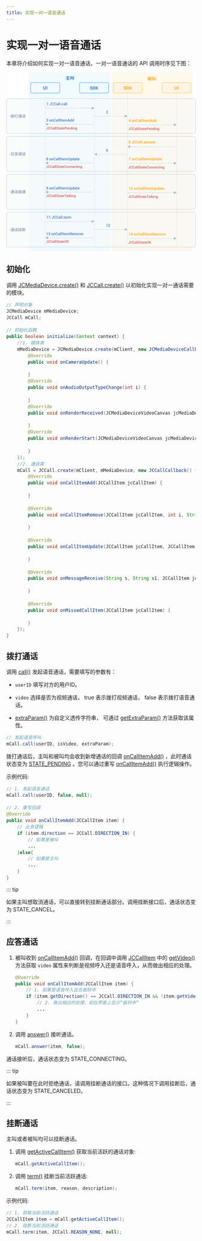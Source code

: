 ```yaml
---
title: 实现一对一语音通话
---
```

# 实现一对一语音通话

本章将介绍如何实现一对一语音通话，一对一语音通话的 API 调用时序见下图：

![../../../../\_images/1-1workflowandroid.png](../../../../_images/1-1workflowandroid.png)

## 初始化

调用
[JCMediaDevice.create()](https://developer.juphoon.com/portal/reference/V2.1/android/com/juphoon/cloud/JCMediaDevice.html#create-com.juphoon.cloud.JCClient-com.juphoon.cloud.JCMediaDeviceCallback-)
和
[JCCall.create()](https://developer.juphoon.com/portal/reference/V2.1/android/com/juphoon/cloud/JCCall.html#create-com.juphoon.cloud.JCClient-com.juphoon.cloud.JCMediaDevice-com.juphoon.cloud.JCCallCallback-)
以初始化实现一对一通话需要的模块。

``````java
// 声明对象
JCMediaDevice mMediaDevice;
JCCall mCall;

// 初始化函数
public boolean initialize(Context context) {
    //1. 媒体类
    mMediaDevice = JCMediaDevice.create(mClient, new JCMediaDeviceCallback() {
        @Override
        public void onCameraUpdate() {

        }
        @Override
        public void onAudioOutputTypeChange(int i) {

        }
        @Override
        public void onRenderReceived(JCMediaDeviceVideoCanvas jcMediaDeviceVideoCanvas) {

        }
        @Override
        public void onRenderStart(JCMediaDeviceVideoCanvas jcMediaDeviceVideoCanvas) {

        }
    });
    //2. 通话类
    mCall = JCCall.create(mClient, mMediaDevice, new JCCallCallback() {
        @Override
        public void onCallItemAdd(JCCallItem jcCallItem) {

        }

        @Override
        public void onCallItemRemove(JCCallItem jcCallItem, int i, String s) {

        }

        @Override
        public void onCallItemUpdate(JCCallItem jcCallItem, JCCallItem.ChangeParam changeParam) {

        }

        @Override
        public void onMessageReceive(String s, String s1, JCCallItem jcCallItem) {

        }

        @Override
        public void onMissedCallItem(JCCallItem jcCallItem) {

        }
    });
}
``````

## 拨打通话

调用
[call()](https://developer.juphoon.com/portal/reference/V2.1/android/com/juphoon/cloud/JCCall.html#call-java.lang.String-boolean-java.lang.String-)
发起语音通话，需要填写的参数有：

- `userID` 填写对方的用户ID。

- `video` 选择是否为视频通话， true 表示拨打视频通话， false 表示拨打语音通话。

- [extraParam()](https://developer.juphoon.com/portal/reference/V2.1/android/com/juphoon/cloud/JCCall.html#call-java.lang.String-boolean-java.lang.String-)
    为自定义透传字符串， 可通过
    [getExtraParam()](https://developer.juphoon.com/portal/reference/V2.1/android/com/juphoon/cloud/JCCallItem.html#getExtraParam--)
    方法获取该属性。

``````java
// 发起语音呼叫
mCall.call(userID, isVideo, extraParam);
``````

拨打通话后，主叫和被叫均会收到新增通话的回调
[onCallItemAdd()](https://developer.juphoon.com/portal/reference/V2.1/android/com/juphoon/cloud/JCCallCallback.html#onCallItemAdd-com.juphoon.cloud.JCCallItem-)
，此时通话状态变为
[STATE\_PENDING](https://developer.juphoon.com/portal/reference/V2.1/android/com/juphoon/cloud/JCCall.html#STATE_PENDING)
。您可以通过重写
[onCallItemAdd()](https://developer.juphoon.com/portal/reference/V2.1/android/com/juphoon/cloud/JCCallCallback.html#onCallItemAdd-com.juphoon.cloud.JCCallItem-)
执行逻辑操作。

示例代码:

``````java
// 1. 发起语音通话
mCall.call(userID, false, null);

// 2. 重写回调
@Override
public void onCallItemAdd(JCCallItem item) {
    // 业务逻辑
    if (item.direction == JCCall.DIRECTION_IN) {
        // 如果是被叫
        ...
    }else{
        // 如果是主叫
        ...
    }
}
``````

::: tip

如果主叫想取消通话，可以直接转到挂断通话部分。调用挂断接口后，通话状态变为 STATE\_CANCEL。

:::

## 应答通话

1. 被叫收到
    [onCallItemAdd()](https://developer.juphoon.com/portal/reference/V2.1/android/com/juphoon/cloud/JCCallCallback.html#onCallItemAdd-com.juphoon.cloud.JCCallItem-)
    回调，在回调中调用
    [JCCallItem](https://developer.juphoon.com/portal/reference/V2.1/android/com/juphoon/cloud/JCCallItem.html)
    中的
    [getVideo()](https://developer.juphoon.com/portal/reference/V2.1/android/com/juphoon/cloud/JCCallItem.html#getVideo--)
    方法获取 `video` 属性来判断是视频呼入还是语音呼入，从而做出相应的处理。

    ``````java
    @Override
    public void onCallItemAdd(JCCallItem item) {
        // 1. 如果是语音呼入且在振铃中
        if (item.getDirection() == JCCall.DIRECTION_IN && !item.getVideo()) {
            // 2. 做出相应的处理，如在界面上显示“振铃中”
            ...
        }
    }
    ``````

2. 调用
    [answer()](https://developer.juphoon.com/portal/reference/V2.1/android/com/juphoon/cloud/JCCall.html#answer-java.lang.String-boolean-java.lang.String-)
    接听通话。

    ``````java
    mCall.answer(item, false);
    ``````

通话接听后，通话状态变为 STATE\_CONNECTING。

::: tip

如果被叫要在此时拒绝通话，请调用挂断通话的接口。这种情况下调用挂断后，通话状态变为 STATE\_CANCELED。

:::

## 挂断通话

主叫或者被叫均可以挂断通话。

1. 调用
    [getActiveCallItem()](https://developer.juphoon.com/portal/reference/V2.1/android/com/juphoon/cloud/JCCall.html#getActiveCallItem--)
    获取当前活跃的通话对象:

    ``````java
    mCall.getActiveCallItem();
    ``````

2. 调用
    [term()](https://developer.juphoon.com/portal/reference/V2.1/android/com/juphoon/cloud/JCCall.html#term-com.juphoon.cloud.JCCallItem-int-java.lang.String-)
    挂断当前活跃通话:

    ``````java
    mCall.term(item, reason, description);
    ``````

示例代码:

``````java
// 1. 获取当前活跃通话
JCCallItem item = mCall.getActiveCallItem();
// 2. 挂断当前活跃通话
mCall.term(item, JCCall.REASON_NONE, null);
``````
